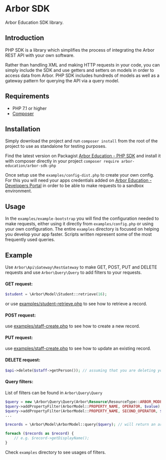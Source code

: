 # Arbor SDK

Arbor Education SDK library.

## Introduction

PHP SDK is a library which simplifies the process of integrating the Arbor REST API with your own software.

Rather than handling XML and making HTTP requests in your code, you can simply include the SDK and use getters and setters on models in order to access data from Arbor. PHP SDK includes hundreds of models as well as a gateway pattern for querying the API via a query model.

## Requirements

* PHP 7.1 or higher
* [Composer](https://getcomposer.org/download)

## Installation

Simply download the project and run `composer install` from the root of the project to use as standalone for testing purposes. 

Find the latest version on Packagist [Arbor Education - PHP SDK](https://packagist.org/packages/arbor-education/arbor-sdk-php)  and install it with composer directly in your project `composer require arbor-education/arbor-sdk-php`

Once setup use the `examples/config-dist.php` to create your own config. For this you will need your apps credentials added on [Arbor Education - Developers Portal](https://developers-portal.arbor.sc) in order to be able to make requests to a sandbox environment. 

## Usage

In the `examples/example-bootstrap` you will find the configuration needed to make requests, either using it directly from `examples/config.php` or using your own configuration. The entire `examples` directory is focused on helping you develop your app faster. Scripts written represent some of the most frequently used queries.

## Example

Use `Arbor\Api\Gateway\RestGateway` to make GET, POST, PUT and DELETE requests and use `Arbor\Query\Query` to add filters to your requests. 

#### GET request:
```php
$student = \Arbor\Model\Student::retrieve(16);
```
or use [examples/student-retrieve.php](https://github.com/arbor-education/sis-sdk-php/blob/master/examples/student-retrieve.php) to see how to retrieve a record.

#### POST request:

use [examples/staff-create.php](https://github.com/arbor-education/sis-sdk-php/blob/master/examples/staff-create.php) to see how to create a new record.

#### PUT request: 

use [examples/staff-create.php](https://github.com/arbor-education/sis-sdk-php/blob/master/examples/staff-update.php) to see how to update an existing record.

#### DELETE request:

```php
$api->delete($staff->getPerson()); // assuming that you are deleting your newly created staff record
```

#### Query filters: 
List of filters can be found in `Arbor\Query\Query`

```php
$query = new \Arbor\Query\Query(Arbor\Resource\ResourceType::ARBOR_MODEL);
$query->addPropertyFilter(ArborModel::PROPERTY_NAME, OPERATOR, $value);
$query->addPropertyFilter(ArborModel::PROPERTY_NAME, SECOND_OPERATOR, $value);
... 

$records = \Arbor\Model\ArborModel::query($query); // will return an array of records

foreach ($records as $record) {
    // e.g. $record->getDisplayName();
}
```
Check `examples` directory to see usages of filters.
